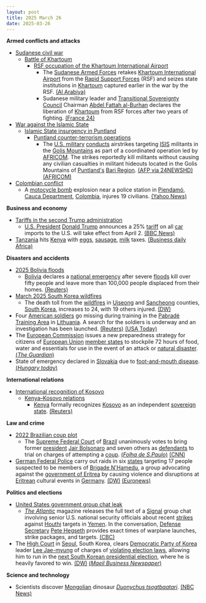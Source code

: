 ```yaml
---
layout: post
title: 2025 March 26
date: 2025-03-26
---
```



**Armed conflicts and attacks**

* [Sudanese civil war](https://en.wikipedia.org/wiki/Sudanese_civil_war_%282023%E2%80%93present%29 "Sudanese civil war (2023–present)")
  + [Battle of Khartoum](https://en.wikipedia.org/wiki/Battle_of_Khartoum_%282023%E2%80%93present%29 "Battle of Khartoum (2023–present)")
    - [RSF occupation of the Khartoum International Airport](https://en.wikipedia.org/wiki/RSF_occupation_of_the_Khartoum_International_Airport "RSF occupation of the Khartoum International Airport")
      * The [Sudanese Armed Forces](https://en.wikipedia.org/wiki/Sudanese_Armed_Forces "Sudanese Armed Forces") retakes [Khartoum International Airport](https://en.wikipedia.org/wiki/Khartoum_International_Airport "Khartoum International Airport") from the [Rapid Support Forces](https://en.wikipedia.org/wiki/Rapid_Support_Forces "Rapid Support Forces") (RSF) and seizes state institutions in [Khartoum](https://en.wikipedia.org/wiki/Khartoum "Khartoum") captured earlier in the war by the RSF. [(Al Arabiya)](https://english.alarabiya.net/News/middle-east/2025/03/26/sudanese-army-surrounds-khartoum-airport-and-nearby-areas-military-sources-)
      * Sudanese military leader and [Transitional Sovereignty Council](https://en.wikipedia.org/wiki/Transitional_Sovereignty_Council "Transitional Sovereignty Council") Chairman [Abdel Fattah al-Burhan](https://en.wikipedia.org/wiki/Abdel_Fattah_al-Burhan "Abdel Fattah al-Burhan") declares the liberation of [Khartoum](https://en.wikipedia.org/wiki/Khartoum "Khartoum") from RSF forces after two years of fighting. [(France 24)](https://www.france24.com/en/live-news/20250326-sudan-army-retakes-khartoum-airport-from-paramilitaries)
* [War against the Islamic State](https://en.wikipedia.org/wiki/War_against_the_Islamic_State "War against the Islamic State")
  + [Islamic State insurgency in Puntland](https://en.wikipedia.org/wiki/Islamic_State_insurgency_in_Puntland "Islamic State insurgency in Puntland")
    - [Puntland counter-terrorism operations](https://en.wikipedia.org/wiki/Puntland_counter-terrorism_operations "Puntland counter-terrorism operations")
      * The [U.S. military](https://en.wikipedia.org/wiki/United_States_Armed_Forces "United States Armed Forces") [conducts](https://en.wikipedia.org/wiki/American_military_intervention_in_Somalia_%282007%E2%80%93present%29 "American military intervention in Somalia (2007–present)") airstrikes targeting [ISIS](https://en.wikipedia.org/wiki/Islamic_State_%E2%80%93_Somalia_Province "Islamic State – Somalia Province") militants in the [Golis Mountains](https://en.wikipedia.org/wiki/Golis_Mountains "Golis Mountains") as part of a coordinated operation led by [AFRICOM](https://en.wikipedia.org/wiki/AFRICOM "AFRICOM"). The strikes reportedly kill militants without causing any civilian casualties in militant hideouts located in the Golis Mountains of [Puntland's](https://en.wikipedia.org/wiki/Puntland "Puntland") [Bari Region](https://en.wikipedia.org/wiki/Bari_Region "Bari Region"). [(AFP via 24NEWSHD)](https://24newshd.tv/27-Mar-2025/us-conducts-strikes-against-is-in-somalia) [(AFRICOM)](https://www.africom.mil/pressrelease/35764/us-forces-conduct-strike-targeting-isis-somalia)
* [Colombian conflict](https://en.wikipedia.org/wiki/Colombian_conflict "Colombian conflict")
  + A [motocycle bomb](https://en.wikipedia.org/wiki/Car_bomb "Car bomb") explosion near a police station in [Piendamó](https://en.wikipedia.org/wiki/Piendam%C3%B3%2C_Cauca "Piendamó, Cauca"), [Cauca Department](https://en.wikipedia.org/wiki/Cauca_Department "Cauca Department"), [Colombia](https://en.wikipedia.org/wiki/Colombia "Colombia"), injures 19 civilians. [(Yahoo News)](https://es-us.noticias.yahoo.com/explosi%C3%B3n-atribuida-disidencias-farc-deja-034442633.html)

**Business and economy**

* [Tariffs in the second Trump administration](https://en.wikipedia.org/wiki/Tariffs_in_the_second_Trump_administration "Tariffs in the second Trump administration")
  + [U.S. President](https://en.wikipedia.org/wiki/President_of_the_United_States "President of the United States") [Donald Trump](https://en.wikipedia.org/wiki/Donald_Trump "Donald Trump") announces a 25% [tariff](https://en.wikipedia.org/wiki/Tariff "Tariff") on all [car](https://en.wikipedia.org/wiki/Car "Car") imports to the U.S. will take effect from April 2. [(BBC News)](https://www.bbc.co.uk/news/articles/cly341xr45vo)
* [Tanzania](https://en.wikipedia.org/wiki/Tanzania "Tanzania") hits [Kenya](https://en.wikipedia.org/wiki/Kenya "Kenya") with [eggs](https://en.wikipedia.org/wiki/Egg "Egg"), [sausage](https://en.wikipedia.org/wiki/Sausage "Sausage"), [milk](https://en.wikipedia.org/wiki/Milk "Milk") taxes. [(Business daily Africa)](https://www.businessdailyafrica.com/bd/economy/tanzania-hits-kenya-with-eggs-sausage-and-milk-tax-4980308)

**Disasters and accidents**

* [2025 Bolivia floods](https://en.wikipedia.org/wiki/2025_Bolivia_floods "2025 Bolivia floods")
  + [Bolivia](https://en.wikipedia.org/wiki/Bolivia "Bolivia") declares a [national emergency](https://en.wikipedia.org/wiki/National_emergency "National emergency") after severe [floods](https://en.wikipedia.org/wiki/Flood "Flood") kill over fifty people and leave more than 100,000 people displaced from their homes. [(Reuters)](https://www.reuters.com/world/americas/bolivia-declares-emergency-after-floods-kill-over-50-2025-03-26/)
* [March 2025 South Korea wildfires](https://en.wikipedia.org/wiki/March_2025_South_Korea_wildfires "March 2025 South Korea wildfires")
  + The death toll from the [wildfires](https://en.wikipedia.org/wiki/Wildfire "Wildfire") in [Uiseong](https://en.wikipedia.org/wiki/Uiseong "Uiseong") and [Sancheong](https://en.wikipedia.org/wiki/Sancheong "Sancheong") counties, [South Korea](https://en.wikipedia.org/wiki/South_Korea "South Korea"), increases to 24, with 19 others injured. [(DW)](https://www.dw.com/en/south-korea-raging-wildfires-kill-at-least-24/a-72038292)
* Four [American soldiers](https://en.wikipedia.org/wiki/Armed_Forces_of_the_United_States "Armed Forces of the United States") go missing during training in the [Pabradė Training Area](https://en.wikipedia.org/wiki/Pabrad%C4%97_Training_Area "Pabradė Training Area") in [Lithuania](https://en.wikipedia.org/wiki/Lithuania "Lithuania"). A search for the soldiers is underway and an investigation has been launched. [(Reuters)](https://www.reuters.com/world/europe/four-us-soldiers-missing-lithuania-embassy-says-2025-03-26/.) [(USA Today)](https://eu.usatoday.com/story/news/nation/2025/03/26/us-soldiers-missing-lithuania/82677793007/)
* The [European Commission](https://en.wikipedia.org/wiki/European_Commission "European Commission") issues a new preparedness strategy for citizens of [European Union](https://en.wikipedia.org/wiki/European_Union "European Union") [member states](https://en.wikipedia.org/wiki/Member_state_of_the_European_Union "Member state of the European Union") to stockpile 72 hours of food, water and essentials for use in the event of an attack or [natural disaster](https://en.wikipedia.org/wiki/Natural_disaster "Natural disaster"). [(*The Guardian*)](https://www.theguardian.com/world/2025/mar/26/stockpile-supplies-72-hours-disasters-attack-eu-tells-citizens)
* State of emergency declared in [Slovakia](https://en.wikipedia.org/wiki/Slovakia "Slovakia") due to [foot-and-mouth disease](https://en.wikipedia.org/wiki/Foot-and-mouth_disease "Foot-and-mouth disease"). [(*Hungary today*)](https://hungarytoday.hu/state-of-emergency-declared-in-slovakia-due-to-foot-and-mouth-disease/)

**International relations**

* [International recognition of Kosovo](https://en.wikipedia.org/wiki/International_recognition_of_Kosovo "International recognition of Kosovo")
  + [Kenya–Kosovo relations](https://en.wikipedia.org/wiki/Kenya%E2%80%93Kosovo_relations "Kenya–Kosovo relations")
    - [Kenya](https://en.wikipedia.org/wiki/Kenya "Kenya") formally recognizes [Kosovo](https://en.wikipedia.org/wiki/Kosovo "Kosovo") as an independent [sovereign state](https://en.wikipedia.org/wiki/List_of_sovereign_states "List of sovereign states"). [(Reuters)](https://www.reuters.com/world/europe/kenya-recognises-kosovo-independent-state-first-such-move-five-years-2025-03-26/)

**Law and crime**

* [2022 Brazilian coup plot](https://en.wikipedia.org/wiki/2022_Brazilian_coup_plot "2022 Brazilian coup plot")
  + The [Supreme Federal Court](https://en.wikipedia.org/wiki/Supreme_Federal_Court "Supreme Federal Court") of [Brazil](https://en.wikipedia.org/wiki/Brazil "Brazil") unanimously votes to bring former [president](https://en.wikipedia.org/wiki/President_of_Brazil "President of Brazil") [Jair Bolsonaro](https://en.wikipedia.org/wiki/Jair_Bolsonaro "Jair Bolsonaro") and seven others as [defendants](https://en.wikipedia.org/wiki/Defendant "Defendant") to trial on charges of attempting a [coup](https://en.wikipedia.org/wiki/Coup "Coup"). [(*Folha de S.Paulo*)](https://www1.folha.uol.com.br/amp/internacional/en/brazil/2025/03/supreme-federal-court-makes-bolsonaro-a-defendant-for-coup-attempt.shtml) [(CNN)](https://edition.cnn.com/2025/03/26/americas/brazil-bolsonaro-stand-trial-coup-charges/index.html)
* [German Federal Police](https://en.wikipedia.org/wiki/Federal_Police_%28Germany%29 "Federal Police (Germany)") carry out raids in six [states](https://en.wikipedia.org/wiki/States_of_Germany "States of Germany") targeting 17 people suspected to be members of [Brigade N'Hamedu](https://en.wikipedia.org/wiki/Brigade_Nhamedu "Brigade Nhamedu"), a group advocating against the [government of Eritrea](https://en.wikipedia.org/wiki/Government_of_Eritrea "Government of Eritrea") by causing violence and disruptions at [Eritrean](https://en.wikipedia.org/wiki/Eritrea "Eritrea") cultural events in [Germany](https://en.wikipedia.org/wiki/Germany "Germany"). [(DW)](https://www.dw.com/en/germany-police-raids-target-eritrean-terror-group/a-72041301) [(Euronews)](https://www.euronews.com/2025/03/26/german-authorities-raid-group-accused-of-plotting-against-eritrean-government)

**Politics and elections**

* [United States government group chat leak](https://en.wikipedia.org/wiki/United_States_government_group_chat_leak "United States government group chat leak")
  + *[The Atlantic](https://en.wikipedia.org/wiki/The_Atlantic "The Atlantic")* magazine releases the full text of a [Signal](https://en.wikipedia.org/wiki/Signal_%28software%29 "Signal (software)") group chat involving senior U.S. national security officials about recent [strikes](https://en.wikipedia.org/wiki/March_2025_United_States_attacks_in_Yemen "March 2025 United States attacks in Yemen") against [Houthi](https://en.wikipedia.org/wiki/Houthi "Houthi") targets in [Yemen](https://en.wikipedia.org/wiki/Yemen "Yemen"). In the conversation, [Defense Secretary](https://en.wikipedia.org/wiki/US_Secretary_of_Defense "US Secretary of Defense") [Pete Hegseth](https://en.wikipedia.org/wiki/Pete_Hegseth "Pete Hegseth") provides exact times of warplane launches, strike packages, and targets. [(CBC)](https://www.cbc.ca/news/world/atlantic-signal-yemen-1.7493625)
* The [High Court](https://en.wikipedia.org/wiki/High_courts_of_South_Korea "High courts of South Korea") in [Seoul](https://en.wikipedia.org/wiki/Seoul "Seoul"), South Korea, clears [Democratic Party of Korea](https://en.wikipedia.org/wiki/Democratic_Party_%28South_Korea%2C_2015%29 "Democratic Party (South Korea, 2015)") leader [Lee Jae-myung](https://en.wikipedia.org/wiki/Lee_Jae-myung "Lee Jae-myung") of charges of [violating election laws](https://en.wikipedia.org/wiki/Electoral_fraud "Electoral fraud"), allowing him to run in the [next South Korean presidential election](https://en.wikipedia.org/wiki/Next_South_Korean_presidential_election "Next South Korean presidential election"), where he is heavily favored to win. [(DW)](https://www.dw.com/en/south-korea-court-clears-opposition-leader/a-72040043) [(*Maeil Business Newspaper*)](https://www.mk.co.kr/en/politics/11274650)

**Science and technology**

* Scientists discover [Mongolian](https://en.wikipedia.org/wiki/Mongolia "Mongolia") dinosaur *[Duonychus tsogtbaatari](https://en.wikipedia.org/wiki/Duonychus "Duonychus")*. [(NBC News)](https://www.nbcnews.com/news/world/rare-two-clawed-dinosaur-discovery-mongolia-duonychus-therizinosauria-rcna198126)
